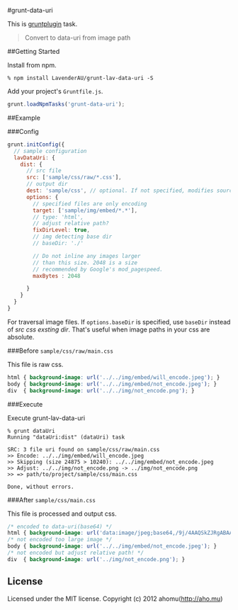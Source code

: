 #grunt-data-uri

This is [gruntplugin](http://gruntjs.com) task.

> Convert to data-uri from image path

##Getting Started

Install from npm.

```
% npm install LavenderAU/grunt-lav-data-uri -S
```

Add your project's `Gruntfile.js`.

```javascript
grunt.loadNpmTasks('grunt-data-uri');
```

##Example

###Config

```javascript
grunt.initConfig({
  // sample configuration
  lavDataUri: {
    dist: {
      // src file
      src: ['sample/css/raw/*.css'],
      // output dir
      dest: 'sample/css', // optional. If not specified, modifies source file.
      options: {
        // specified files are only encoding
        target: ['sample/img/embed/*.*'],
        // type: 'html',
        // adjust relative path?
        fixDirLevel: true,
        // img detecting base dir
        // baseDir: './'

        // Do not inline any images larger
        // than this size. 2048 is a size
        // recommended by Google's mod_pagespeed.
        maxBytes : 2048

      }
    }
  }
}
```

For traversal image files. If `options.baseDir` is specified, use `baseDir` instead of *src css exsting dir*. That's useful when image paths in your css are absolute.

###Before `sample/css/raw/main.css`

This file is raw css.

```css
html { background-image: url('../../img/embed/will_encode.jpeg'); }
body { background-image: url('../../img/embed/not_encode.jpeg'); }
div  { background-image: url('../../img/not_encode.png'); }
```

###Execute

Execute grunt-lav-data-uri

```
% grunt dataUri
Running "dataUri:dist" (dataUri) task

SRC: 3 file uri found on sample/css/raw/main.css
>> Encode: ../../img/embed/will_encode.jpeg
>> Skipping (size 24875 > 10240): ../../img/embed/not_encode.jpeg
>> Adjust: ../../img/not_encode.png -> ../img/not_encode.png
>> => path/to/project/sample/css/main.css

Done, without errors.
```

###After `sample/css/main.css`

This file is processed and output css.

```css
/* encoded to data-uri(base64) */
html { background-image: url('data:image/jpeg;base64,/9j/4AAQSkZJRgABAAAQA...'); }
/* not encoded too large image */
body { background-image: url('../../img/embed/not_encode.jpeg'); }
/* not encoded but adjust relative path! */
div  { background-image: url('../img/not_encode.png'); }
```



## License

Licensed under the MIT license.
Copyright (c) 2012 ahomu(http://aho.mu)
